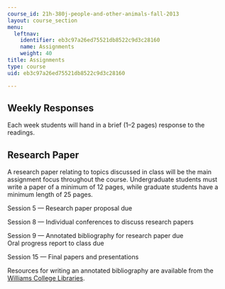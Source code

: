 ```yaml
---
course_id: 21h-380j-people-and-other-animals-fall-2013
layout: course_section
menu:
  leftnav:
    identifier: eb3c97a26ed75521db8522c9d3c28160
    name: Assignments
    weight: 40
title: Assignments
type: course
uid: eb3c97a26ed75521db8522c9d3c28160

---
```


Weekly Responses
----------------

Each week students will hand in a brief (1–2 pages) response to the readings.

Research Paper
--------------

A research paper relating to topics discussed in class will be the main assignment focus throughout the course. Undergraduate students must write a paper of a minimum of 12 pages, while graduate students have a minimum length of 25 pages.

Session 5 — Research paper proposal due

Session 8 — Individual conferences to discuss research papers

Session 9 — Annotated bibliography for research paper due  
Oral progress report to class due

Session 15 — Final papers and presentations

Resources for writing an annotated bibliography are available from the [Williams College Libraries](http://library.williams.edu/citing/annotated-bibliography.php).
